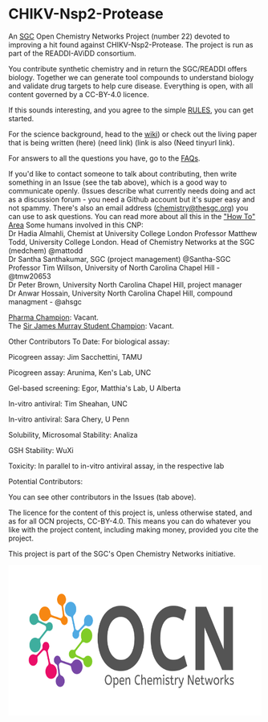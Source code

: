 # CHIKV-Nsp2-Protease

An [SGC]((https://www.thesgc.org/)) Open Chemistry Networks Project (number 22) devoted to improving a hit found against CHIKV-Nsp2-Protease. The project is run as part of the READDI-AViDD consortium.

You contribute synthetic chemistry and in return the SGC/READDI offers biology. Together we can generate tool compounds to understand biology and validate drug targets to help cure disease. Everything is open, with all content governed by a CC-BY-4.0 licence.

If this sounds interesting, and you agree to the simple [RULES](https://www.thesgc.org/sgc-open-chemistry-networks/terms-of-use), you can get started.

For the science background, head to the [wiki](https://github.com/StructuralGenomicsConsortium/CNP22-CHIKV-Nsp2-Protease/wiki)) or check out the living paper that is being written (here) (need link) (link is also (Need tinyurl link).

For answers to all the questions you have, go to the [FAQs](https://www.thesgc.org/sgc-open-chemistry-networks/faq).

If you'd like to contact someone to talk about contributing, then write something in an Issue (see the tab above), which is a good way to communicate openly. (Issues describe what currently needs doing and act as a discussion forum - you need a Github account but it's super easy and not spammy. There's also an email address (chemistry@thesgc.org) you can use to ask questions. You can read more about all this in the ["How To" Area](https://github.com/StructuralGenomicsConsortium/Chemistry_TechOps_HowTo/wiki)
Some humans involved in this CNP:  
Dr Hadia Almahli, Chemist at University College London
Professor Matthew Todd, University College London. Head of Chemistry Networks at the SGC (medchem) @mattodd  
Dr Santha Santhakumar, SGC (project management) @Santha-SGC   
Professor Tim Willson, University of North Carolina Chapel Hill - @tmw20653   
Dr Peter Brown, University North Carolina Chapel Hill, project manager     
Dr Anwar Hossain, University North Carolina Chapel Hill, compound managment - @ahsgc

 

[Pharma Champion](https://github.com/StructuralGenomicsConsortium/Chemistry_TechOps_HowTo/wiki/Pharma-Industry-Champions): Vacant.    
The [Sir James Murray Student Champion](https://www.thesgc.org/sgc-open-chemistry-networks/champions-program): Vacant.  

Other Contributors To Date: 
For biological assay:

Picogreen assay: Jim Sacchettini, TAMU

Picogreen assay: Arunima, Ken's Lab, UNC

Gel-based screening: Egor, Matthia's Lab, U Alberta

In-vitro antiviral: Tim Sheahan, UNC

In-vitro antiviral: Sara Chery, U Penn

Solubility, Microsomal Stability: Analiza

GSH Stability: WuXi

Toxicity: In parallel to in-vitro antiviral assay, in the respective lab


Potential Contributors:


You can see other contributors in the Issues (tab above).

The licence for the content of this project is, unless otherwise stated, and as for all OCN projects, CC-BY-4.0. This means you can do whatever you like with the project content, including making money, provided you cite the project.

This project is part of the SGC's Open Chemistry Networks initiative.

<a href="url"><img src="https://github.com/StructuralGenomicsConsortium/Chemistry_TechOps_HowTo/blob/main/Open%20Chemistry%20Networks%20Logos/OCN_Logo_Final_smban.png?raw=true" align="centre" height="300" ></a>
